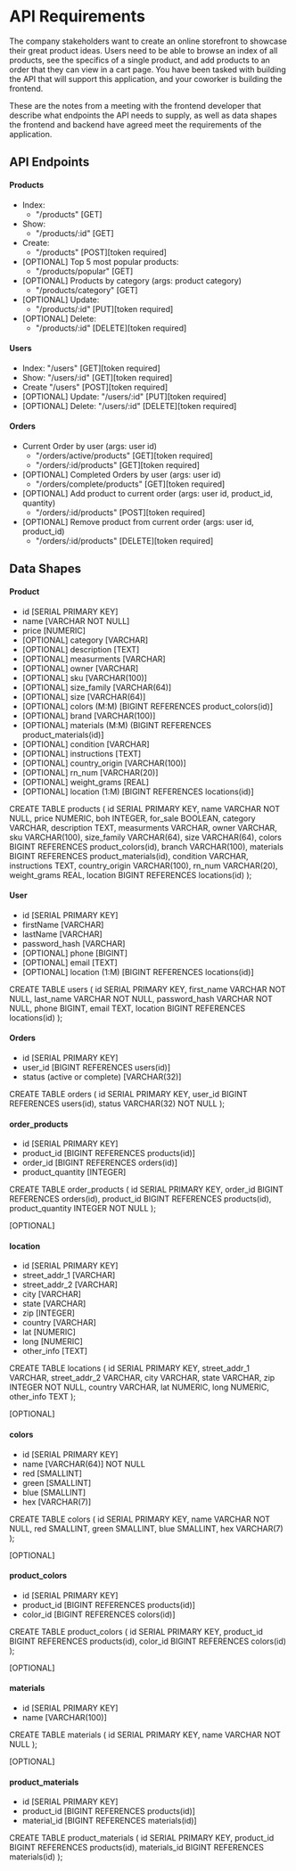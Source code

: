 # API Requirements
The company stakeholders want to create an online storefront to showcase their great product ideas. Users need to be able to browse an index of all products, see the specifics of a single product, and add products to an order that they can view in a cart page. You have been tasked with building the API that will support this application, and your coworker is building the frontend.

These are the notes from a meeting with the frontend developer that describe what endpoints the API needs to supply, as well as data shapes the frontend and backend have agreed meet the requirements of the application. 

## API Endpoints
#### Products
- Index: 
  - "/products" [GET]
- Show: 
  - "/products/:id" [GET]
- Create: 
  - "/products" [POST][token required]
- [OPTIONAL] Top 5 most popular products: 
  - "/products/popular" [GET]
- [OPTIONAL] Products by category (args: product category) 
  - "/products/category" [GET]
- [OPTIONAL] Update: 
  - "/products/:id" [PUT][token required]
- [OPTIONAL] Delete: 
  - "/products/:id" [DELETE][token required]

#### Users
- Index: "/users" [GET][token required]
- Show: "/users/:id"  [GET][token required]
- Create "/users" [POST][token required]
- [OPTIONAL] Update: "/users/:id" [PUT][token required]
- [OPTIONAL] Delete: "/users/:id" [DELETE][token required]

#### Orders
- Current Order by user (args: user id) 
    - "/orders/active/products" [GET][token required]
    - "/orders/:id/products" [GET][token required]
- [OPTIONAL] Completed Orders by user (args: user id) 
    - "/orders/complete/products" [GET][token required]
- [OPTIONAL] Add product to current order (args: user id, product_id, quantity)
    - "/orders/:id/products" [POST][token required]
- [OPTIONAL] Remove product from current order (args: user id, product_id)
    - "/orders/:id/products" [DELETE][token required]

## Data Shapes

#### Product
- id [SERIAL PRIMARY KEY]
- name [VARCHAR NOT NULL]
- price [NUMERIC]
- [OPTIONAL] category [VARCHAR]
- [OPTIONAL] description [TEXT]
- [OPTIONAL] measurments [VARCHAR]
- [OPTIONAL] owner [VARCHAR]
- [OPTIONAL] sku [VARCHAR(100)]
- [OPTIONAL] size_family [VARCHAR(64)]
- [OPTIONAL] size [VARCHAR(64)]
- [OPTIONAL] colors (M:M) [BIGINT REFERENCES product_colors(id)]
- [OPTIONAL] brand [VARCHAR(100)]
- [OPTIONAL] materials (M:M) (BIGINT REFERENCES product_materials(id)]
- [OPTIONAL] condition [VARCHAR]
- [OPTIONAL] instructions [TEXT]
- [OPTIONAL] country_origin [VARCHAR(100)]
- [OPTIONAL] rn_num [VARCHAR(20)]
- [OPTIONAL] weight_grams [REAL]
- [OPTIONAL] location (1:M) [BIGINT REFERENCES locations(id)]

CREATE TABLE products (
      id SERIAL PRIMARY KEY, 
      name VARCHAR NOT NULL, 
      price NUMERIC, 
      boh INTEGER,
      for_sale BOOLEAN,
      category VARCHAR,
      description TEXT, 
      measurments VARCHAR, 
      owner VARCHAR, 
      sku VARCHAR(100), 
      size_family VARCHAR(64),
      size VARCHAR(64), 
      colors BIGINT REFERENCES product_colors(id), 
      branch VARCHAR(100),
      materials BIGINT REFERENCES product_materials(id), 
      condition VARCHAR, instructions TEXT,
      country_origin VARCHAR(100), 
      rn_num VARCHAR(20), 
      weight_grams REAL,
      location BIGINT REFERENCES locations(id)
);

#### User
- id [SERIAL PRIMARY KEY]
- firstName [VARCHAR]
- lastName [VARCHAR]
- password_hash [VARCHAR]
- [OPTIONAL] phone [BIGINT]
- [OPTIONAL] email [TEXT]
- [OPTIONAL] location (1:M) [BIGINT REFERENCES locations(id)]

CREATE TABLE users (
     id SERIAL PRIMARY KEY, 
     first_name VARCHAR NOT NULL, 
     last_name VARCHAR NOT NULL, 
     password_hash VARCHAR NOT NULL,
     phone BIGINT, 
     email TEXT, 
     location BIGINT REFERENCES locations(id)
);

#### Orders
- id [SERIAL PRIMARY KEY]
- user_id [BIGINT REFERENCES users(id)]
- status (active or complete) [VARCHAR(32)]

CREATE TABLE orders (
      id SERIAL PRIMARY KEY,
      user_id BIGINT REFERENCES users(id),
      status VARCHAR(32) NOT NULL
);

#### order_products
- id [SERIAL PRIMARY KEY]
- product_id [BIGINT REFERENCES products(id)]
- order_id [BIGINT REFERENCES orders(id)]
- product_quantity [INTEGER]

CREATE TABLE order_products (
     id SERIAL PRIMARY KEY,
     order_id BIGINT REFERENCES orders(id),
     product_id BIGINT REFERENCES products(id),
     product_quantity INTEGER NOT NULL
);

[OPTIONAL]
#### location
- id [SERIAL PRIMARY KEY]
- street_addr_1 [VARCHAR]
- street_addr_2 [VARCHAR]
- city [VARCHAR]
- state [VARCHAR]
- zip [INTEGER]
- country [VARCHAR]
- lat [NUMERIC]
- long [NUMERIC]
- other_info [TEXT]

CREATE TABLE locations (
     id SERIAL PRIMARY KEY,
     street_addr_1 VARCHAR,
     street_addr_2 VARCHAR,
     city VARCHAR,
     state VARCHAR,
     zip INTEGER NOT NULL,
     country VARCHAR,
     lat NUMERIC,
     long NUMERIC,
     other_info TEXT
);

[OPTIONAL]
#### colors
- id [SERIAL PRIMARY KEY]
- name [VARCHAR(64)] NOT NULL
- red [SMALLINT]
- green [SMALLINT]
- blue [SMALLINT]
- hex [VARCHAR(7)]

CREATE TABLE colors (
     id SERIAL PRIMARY KEY,
     name VARCHAR NOT NULL,
     red SMALLINT,
     green SMALLINT,
     blue SMALLINT, 
     hex VARCHAR(7)
);

[OPTIONAL]
#### product_colors
- id [SERIAL PRIMARY KEY]
- product_id [BIGINT REFERENCES products(id)]
- color_id [BIGINT REFERENCES colors(id)]

CREATE TABLE product_colors (
     id SERIAL PRIMARY KEY,
     product_id BIGINT REFERENCES products(id),
     color_id BIGINT REFERENCES colors(id)
);

[OPTIONAL]
#### materials
- id [SERIAL PRIMARY KEY]
- name [VARCHAR(100)]

CREATE TABLE materials (
     id SERIAL PRIMARY KEY,
     name VARCHAR NOT NULL
);

[OPTIONAL]
#### product_materials
- id [SERIAL PRIMARY KEY]
- product_id [BIGINT REFERENCES products(id)]
- material_id [BIGINT REFERENCES materials(id)]

CREATE TABLE product_materials (
     id SERIAL PRIMARY KEY,
     product_id BIGINT REFERENCES products(id),
     materials_id BIGINT REFERENCES materials(id)
);
